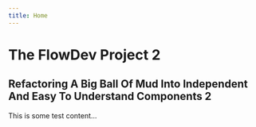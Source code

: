 ```yaml
---
title: Home
---
```

# The FlowDev Project 2

## Refactoring A Big Ball Of Mud Into Independent And Easy To Understand Components 2

This is some test content...
